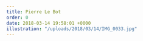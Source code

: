 ```yaml
---
title: Pierre Le Bot
order: 0
date: 2018-03-14 19:58:01 +0000
illustration: "/uploads/2018/03/14/IMG_0033.jpg"
---
```


